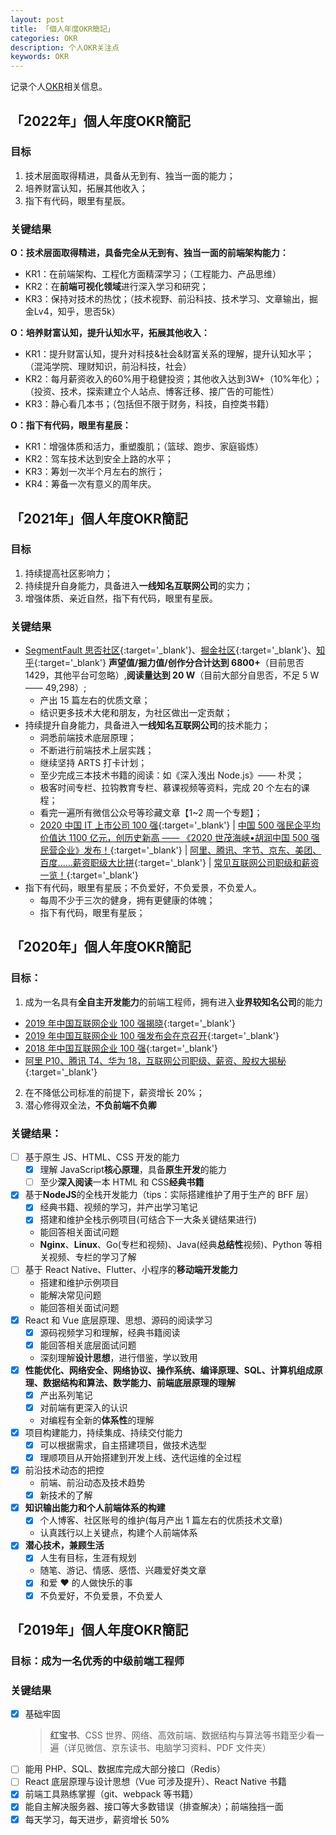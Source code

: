 ```yaml
---
layout: post
title: 「個人年度OKR簡記」
categories: OKR
description: 个人OKR关注点
keywords: OKR
---
```


记录个人[OKR](https://www.jianshu.com/p/09c6d7d89175)相关信息。

## 「2022年」個人年度OKR簡記

### 目标

1. 技术层面取得精进，具备从无到有、独当一面的能力；
2. 培养财富认知，拓展其他收入；
3. 指下有代码，眼里有星辰。

### 关键结果

**O：技术层面取得精进，具备完全从无到有、独当一面的前端架构能力：**
- KR1：在前端架构、工程化方面精深学习；（工程能力、产品思维）
- KR2：在**前端可视化领域**进行深入学习和研究；
- KR3：保持对技术的热忱；（技术视野、前沿科技、技术学习、文章输出，掘金Lv4，知乎，思否5k）


**O：培养财富认知，提升认知水平，拓展其他收入：**
- KR1：提升财富认知，提升对科技&社会&财富关系的理解，提升认知水平；（混沌学院、理财知识，前沿科技，社会）
- KR2：每月薪资收入的60%用于稳健投资；其他收入达到3W+（10%年化）；（投资、技术，探索建立个人站点、博客迁移、接广告的可能性）
- KR3：静心看几本书；（包括但不限于财务，科技，自控类书籍）


**O：指下有代码，眼里有星辰：**
- KR1：增强体质和活力，重塑腹肌；（篮球、跑步、家庭锻炼）
- KR2：驾车技术达到安全上路的水平；
- KR3：筹划一次半个月左右的旅行；
- KR4：筹备一次有意义的周年庆。

## 「2021年」個人年度OKR簡記

### 目标

1. 持续提高社区影响力；
2. 持续提升自身能力，具备进入**一线知名互联网公司**的实力；
3. 增强体质、亲近自然，指下有代码，眼里有星辰。

### 关键结果

- [SegmentFault 思否社区](https://segmentfault.com/u/king_hcj/articles?sort=votes){:target='\_blank'}、[掘金社区](https://juejin.cn/user/1116759543515485/posts?sort=popular){:target='\_blank'}、[知乎](https://www.zhihu.com/people/king-hcj-16/posts/posts_by_votes){:target='\_blank'} **声望值/掘力值/创作分合计达到 6800+**（目前思否 1429，其他平台可忽略）,**阅读量达到 20 W**（目前大部分自思否，不足 5 W —— 49,298）;
  - 产出 15 篇左右的优质文章；
  - 结识更多技术大佬和朋友，为社区做出一定贡献；
- 持续提升自身能力，具备进入**一线知名互联网公司**的技术能力；
  - 洞悉前端技术底层原理；
  - 不断进行前端技术上层实践；
  - 继续坚持 ARTS 打卡计划；
  - 至少完成三本技术书籍的阅读：如《深入浅出 Node.js》—— 朴灵；
  - 极客时间专栏、拉钩教育专栏、慕课视频等资料，完成 20 个左右的课程；
  - 看完一遍所有微信公众号等珍藏文章【1~2 周一个专题】；
  - [2020 中国 IT 上市公司 100 强](https://mp.weixin.qq.com/s/iEvNByoG_2ltopSsDFOnDw){:target='\_blank'} &#124; [中国 500 强民企平均价值达 1100 亿元，创历史新高 —— 《2020 世茂海峡•胡润中国 500 强民营企业》发布！](https://mp.weixin.qq.com/s/FRHFCjOff-aPyGA3E8kOiQ){:target='\_blank'} &#124; [阿里、腾讯、字节、京东、美团、百度......薪资职级大比拼](https://mp.weixin.qq.com/s/24k_AGfFFbnbNodso5HFcA){:target='\_blank'} &#124; [常见互联网公司职级和薪资一览！](https://mp.weixin.qq.com/s?__biz=MzI0MDQ4MTM5NQ==&mid=2247500959&idx=1&sn=19573bc558f9dbedded2f074594d075f&chksm=e918a183de6f289513d8cb86774e4b0e7d6673c366bd0128ae3841a608865cc910b4063f2359&scene=21#wechat_redirect){:target='\_blank'}
- 指下有代码，眼里有星辰；不负爱好，不负爱景，不负爱人。
  - 每周不少于三次的健身，拥有更健康的体魄；
  - 指下有代码，眼里有星辰；

## 「2020年」個人年度OKR簡記

### 目标：

1. 成为一名具有**全自主开发能力**的前端工程师，拥有进入**业界较知名公司**的能力

- [2019 年中国互联网企业 100 强揭晓](https://finance.sina.com.cn/chanjing/gsnews/2019-08-14/doc-ihytcern0692309.shtml){:target='\_blank'}
- [2019 年中国互联网企业 100 强发布会在京召开](http://www.miit.gov.cn/n1146290/n1146402/n7039597/c7260777/content.html){:target='\_blank'}
- [2018 年中国互联网企业 100 强](https://baike.baidu.com/item/2018%E5%B9%B4%E4%B8%AD%E5%9B%BD%E4%BA%92%E8%81%94%E7%BD%91%E4%BC%81%E4%B8%9A100%E5%BC%BA/22773548?fr=aladdin){:target='\_blank'}
- [阿里 P10、腾讯 T4、华为 18，互联网公司职级、薪资、股权大揭秘](https://www.infoq.cn/article/0*dh8y7jcxcDc0YJFXq1?utm_source=zhihu&utm_medium=betty&utm_campaign=newinfoq&utm_content=xinzi2019){:target='\_blank'}

2. 在不降低公司标准的前提下，薪资增长 20%；
3. 潜心修得双全法，**不负前端不负卿**

### 关键结果：

- [ ] 基于原生 JS、HTML、CSS 开发的能力
  - [x] 理解 JavaScript**核心原理**，具备**原生开发**的能力
  - [ ] 至少**深入阅读**一本 HTML 和 CSS**经典书籍**
- [x] 基于**NodeJS**的全栈开发能力（tips：实际搭建维护了用于生产的 BFF 层）
  - [x] 经典书籍、视频的学习，并产出学习笔记
  - [x] 搭建和维护全栈示例项目(可结合下一大条关键结果进行)
  - 能回答相关面试问题
  - **Nginx**、**Linux**、Go(专栏和视频)、Java(经典**总结性**视频)、Python 等相关视频、专栏的学习了解
- [ ] 基于 React Native、Flutter、小程序的**移动端开发能力**
  - 搭建和维护示例项目
  - 能解决常见问题
  - 能回答相关面试问题
- [x] React 和 Vue 底层原理、思想、源码的阅读学习
  - [x] 源码视频学习和理解，经典书籍阅读
  - [x] 能回答相关底层面试问题
  - 深刻理解**设计思想**，进行借鉴，学以致用
- [x] **性能优化、网络安全、网络协议、操作系统、编译原理、SQL、计算机组成原理、数据结构和算法、数学能力、前端底层原理的理解**
  - [x] 产出系列笔记
  - [x] 对前端有更深入的认识
  - 对编程有全新的**体系性**的理解
- [x] 项目构建能力，持续集成、持续交付能力
  - [x] 可以根据需求，自主搭建项目，做技术选型
  - [x] 理顺项目从开始搭建到开发上线、迭代运维的全过程
- [x] 前沿技术动态的把控
  - 前端、前沿动态及技术趋势
  - [x] 新技术的了解
- [x] **知识输出能力和个人前端体系的构建**
  - [x] 个人博客、社区账号的维护(每月产出 1 篇左右的优质技术文章)
  - 认真践行以上关键点，构建个人前端体系
- [x] **潜心技术，兼顾生活**
  - [x] 人生有目标，生涯有规划
  - 随笔、游记、情感、感悟、兴趣爱好类文章
  - [x] 和爱 ❤️ 的人做快乐的事
  - [x] 不负爱好，不负爱景，不负爱人

## 「2019年」個人年度OKR簡記

### 目标：成为一名优秀的中级前端工程师

### 关键结果

- [x] 基础牢固
  > **红宝书**、CSS 世界、网络、高效前端、数据结构与算法等书籍至少看一遍（详见微信、京东读书、电脑学习资料、PDF 文件夹）
- [ ] 能用 PHP、SQL、数据库完成大部分接口（Redis）
- [ ] React 底层原理与设计思想（Vue 可涉及提升）、React Native 书籍
- [x] 前端工具熟练掌握（git、webpack 等书籍）
- [x] 能自主解决服务器、接口等大多数错误（排查解决）；前端独挡一面
- [x] 每天学习，每天进步，薪资增长 50%
